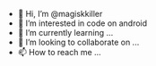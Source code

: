 - 👋 Hi, I’m @magiskkiller
- 👀 I’m interested in code on android
- 🌱 I’m currently learning ...
- 💞️ I’m looking to collaborate on ...
- 📫 How to reach me ...

<!---
magiskkiller/magiskkiller is a ✨ special ✨ repository because its `README.md` (this file) appears on your GitHub profile.
You can click the Preview link to take a look at your changes.
--->
